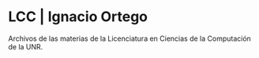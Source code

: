 # LCC | Ignacio Ortego

Archivos de las materias de la Licenciatura en Ciencias de la Computación de la UNR.
 